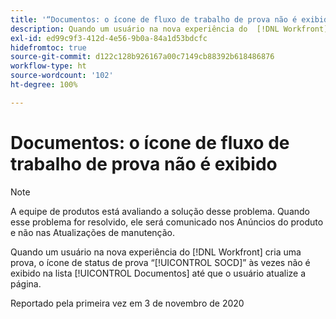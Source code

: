 ```yaml
---
title: '“Documentos: o ícone de fluxo de trabalho de prova não é exibido”'
description: Quando um usuário na nova experiência do  [!DNL Workfront]  cria uma prova, o ícone de status de prova “SOCD” às vezes não é exibido na lista Documentos até que o usuário atualize a página.
exl-id: ed99c9f3-412d-4e56-9b0a-84a1d53bdcfc
hidefromtoc: true
source-git-commit: d122c128b926167a00c7149cb88392b618486876
workflow-type: ht
source-wordcount: '102'
ht-degree: 100%

---
```


# Documentos: o ícone de fluxo de trabalho de prova não é exibido

>[!NOTE]
>
>A equipe de produtos está avaliando a solução desse problema. Quando esse problema for resolvido, ele será comunicado nos Anúncios do produto e não nas Atualizações de manutenção.

Quando um usuário na nova experiência do [!DNL Workfront] cria uma prova, o ícone de status de prova “[!UICONTROL SOCD]” às vezes não é exibido na lista [!UICONTROL Documentos] até que o usuário atualize a página.

Reportado pela primeira vez em 3 de novembro de 2020
